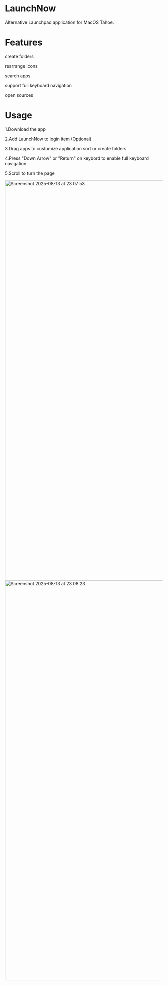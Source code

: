 # LaunchNow
Alternative Launchpad application for MacOS Tahoe. 

# Features
create folders

rearrange icons

search apps

support full keyboard navigation

open sources

# Usage
1.Download the app

2.Add LaunchNow to login item (Optional)

3.Drag apps to customize application sort or create folders

4.Press "Down Arrow" or "Return" on keybord to enable full keyboard navigation

5.Scroll to turn the page

<img width="1920" height="1280" alt="Screenshot 2025-08-13 at 23 07 53" src="https://github.com/user-attachments/assets/69eaf1bb-746e-4c9c-9d38-791dbee14194" />
<img width="1920" height="1280" alt="Screenshot 2025-08-13 at 23 08 23" src="https://github.com/user-attachments/assets/6793c422-8e10-4042-ae5a-8a62120d0a84" />
